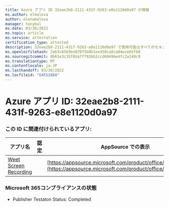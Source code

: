 ```yaml
---
title: Azure アプリ ID 32eae2b8-2111-431f-9263-e8e1120d0a97 の情報
ms.author: elmalova
author: elenamalova
manager: tonybal
ms.date: 03/30/2022
ms.topic: article
ms.service: attestation
certification_type: attested
description: 32eae2b8-2111-431f-9263-e8e1120d0a97 で使用可能なすべてのセキュリティおよびコンプライアンス情報。
ms.openlocfilehash: 2a63c65b9ee07075b0b1ee450ca8ca84ece65f68
ms.sourcegitcommit: 0b61e3c35f05a7f7926b2ccd6049be4fc2a149c9
ms.translationtype: MT
ms.contentlocale: ja-JP
ms.lasthandoff: 03/30/2022
ms.locfileid: "64552860"
---
```

# <a name="azure-app-id-32eae2b8-2111-431f-9263-e8e1120d0a97"></a>Azure アプリ ID: 32eae2b8-2111-431f-9263-e8e1120d0a97


### <a name="apps-associated-with-this-id"></a>この ID に関連付けられているアプリ:
| **アプリ名** | **認定** | **AppSource での表示** |
|--------------|---------------|-----------------------|
| [Weet Screen Recording](../forward/WA200003284.md) |  | [https://appsource.microsoft.com/product/office/WA200003284](https://appsource.microsoft.com/product/office/WA200003284) |

### <a name="microsoft-365-app-compliance-status"></a>Microsoft 365コンプライアンスの状態
- Publisher Testaton Status: Completed
